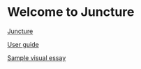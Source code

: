 # Welcome to Juncture

[Juncture](https://juncture-digital.org)

[User guide](https://github.com/JSTOR-Labs/juncture-site/wiki)

[Sample visual essay](sample-visual-essay)